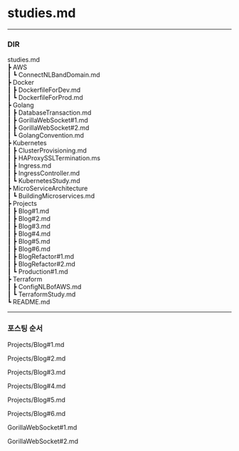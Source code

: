 # **studies.md**

---

### DIR

studies.md
<br>┣ AWS
<br>┃ ┗ ConnectNLBandDomain.md
<br>┣ Docker
<br>┃ ┣ DockerfileForDev.md
<br>┃ ┗ DockerfileForProd.md
<br>┣ Golang
<br>┃ ┣ DatabaseTransaction.md
<br>┃ ┣ GorillaWebSocket#1.md
<br>┃ ┣ GorillaWebSocket#2.md
<br>┃ ┗ GolangConvention.md
<br>┣ Kubernetes
<br>┃ ┣ ClusterProvisioning.md
<br>┃ ┣ HAProxySSLTermination.ms
<br>┃ ┣ Ingress.md
<br>┃ ┣ IngressController.md
<br>┃ ┗ KubernetesStudy.md
<br>┣ MicroServiceArchitecture
<br>┃ ┗ BuildingMicroservices.md
<br>┣ Projects
<br>┃ ┣ Blog#1.md
<br>┃ ┣ Blog#2.md
<br>┃ ┣ Blog#3.md
<br>┃ ┣ Blog#4.md
<br>┃ ┣ Blog#5.md
<br>┃ ┣ Blog#6.md
<br>┃ ┣ BlogRefactor#1.md
<br>┃ ┣ BlogRefactor#2.md
<br>┃ ┗ Production#1.md
<br>┣ Terraform
<br>┃ ┣ ConfigNLBofAWS.md
<br>┃ ┗ TerraformStudy.md
<br>┗ README.md

---

### 포스팅 순서

Projects/Blog#1.md

Projects/Blog#2.md

Projects/Blog#3.md

Projects/Blog#4.md

Projects/Blog#5.md

Projects/Blog#6.md

GorillaWebSocket#1.md

GorillaWebSocket#2.md